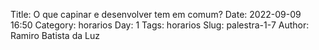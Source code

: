 Title: O que capinar e desenvolver tem em comum?
Date: 2022-09-09 16:50
Category: horarios
Day: 1
Tags: horarios
Slug: palestra-1-7
Author: Ramiro Batista da Luz
